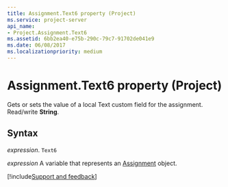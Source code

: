 ```yaml
---
title: Assignment.Text6 property (Project)
ms.service: project-server
api_name:
- Project.Assignment.Text6
ms.assetid: 6bb2ea40-e75b-290c-79c7-91702de041e9
ms.date: 06/08/2017
ms.localizationpriority: medium
---
```



# Assignment.Text6 property (Project)

Gets or sets the value of a local Text custom field for the assignment. Read/write **String**.


## Syntax

_expression_. `Text6`

_expression_ A variable that represents an [Assignment](./Project.Assignment.md) object.

[!include[Support and feedback](~/includes/feedback-boilerplate.md)]